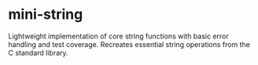 # mini-string
Lightweight implementation of core string functions with basic error handling and test coverage. Recreates essential string operations from the C standard library.
